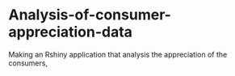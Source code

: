 # Analysis-of-consumer-appreciation-data
Making an Rshiny application that analysis the appreciation of the consumers,
